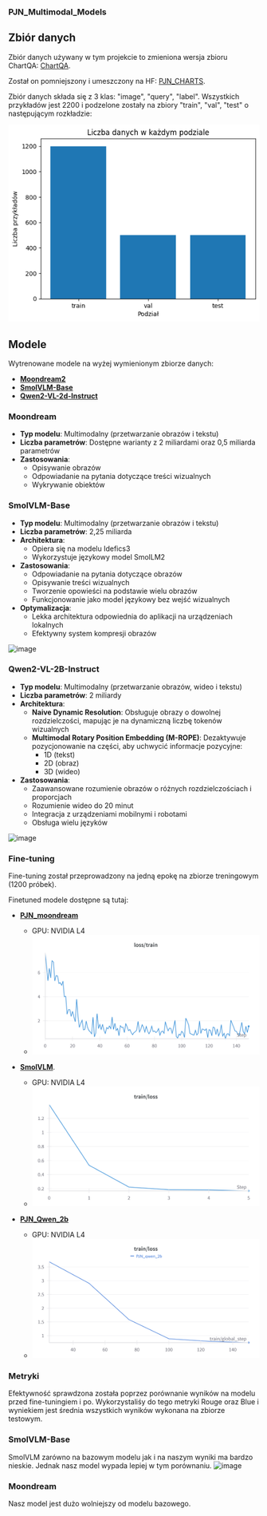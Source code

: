 ### PJN_Multimodal_Models

## Zbiór danych
Zbiór danych używany w tym projekcie to zmieniona wersja zbioru ChartQA: [ChartQA](https://huggingface.co/datasets/HuggingFaceM4/ChartQA).

Został on pomniejszony i umeszczony na HF: [PJN_CHARTS](https://huggingface.co/datasets/krowiemlekommm/PJN_CHARTS). 

Zbiór danych składa się z 3 klas: "image", "query", "label". Wszystkich przykładów jest 2200 i podzelone zostały na zbiory "train", "val", "test" o następującym rozkładzie:

<img src="plots/rozklad.png">

## Modele
Wytrenowane modele na wyżej wymienionym zbiorze danych:

- [**Moondream2**](https://huggingface.co/vikhyatk/moondream2)
- [**SmolVLM-Base**](https://huggingface.co/HuggingFaceTB/SmolVLM-Base)
- [**Qwen2-VL-2d-Instruct**](https://huggingface.co/Qwen/Qwen2-VL-2B-Instruct)

### Moondream
- **Typ modelu**: Multimodalny (przetwarzanie obrazów i tekstu)
- **Liczba parametrów**: Dostępne warianty z 2 miliardami oraz 0,5 miliarda parametrów
- **Zastosowania**:
  - Opisywanie obrazów
  - Odpowiadanie na pytania dotyczące treści wizualnych
  - Wykrywanie obiektów


### SmolVLM-Base

- **Typ modelu**: Multimodalny (przetwarzanie obrazów i tekstu)
- **Liczba parametrów**: 2,25 miliarda
- **Architektura**: 
  - Opiera się na modelu Idefics3
  - Wykorzystuje językowy model SmolLM2
- **Zastosowania**:
  - Odpowiadanie na pytania dotyczące obrazów
  - Opisywanie treści wizualnych
  - Tworzenie opowieści na podstawie wielu obrazów
  - Funkcjonowanie jako model językowy bez wejść wizualnych
- **Optymalizacja**:
  - Lekka architektura odpowiednia do aplikacji na urządzeniach lokalnych
  - Efektywny system kompresji obrazów
    
![image](https://github.com/user-attachments/assets/f5702211-5d96-4404-98e9-4cead575fbfb)

### Qwen2-VL-2B-Instruct
- **Typ modelu**: Multimodalny (przetwarzanie obrazów, wideo i tekstu)
- **Liczba parametrów**: 2 miliardy
- **Architektura**: 
  - **Naive Dynamic Resolution**: Obsługuje obrazy o dowolnej rozdzielczości, mapując je na dynamiczną liczbę tokenów wizualnych
  - **Multimodal Rotary Position Embedding (M-ROPE)**: Dezaktywuje pozycjonowanie na części, aby uchwycić informacje pozycyjne:
    - 1D (tekst)
    - 2D (obraz)
    - 3D (wideo)
- **Zastosowania**:
  - Zaawansowane rozumienie obrazów o różnych rozdzielczościach i proporcjach
  - Rozumienie wideo do 20 minut
  - Integracja z urządzeniami mobilnymi i robotami
  - Obsługa wielu języków

![image](https://github.com/user-attachments/assets/588f9a31-cfe8-47ee-8c91-c63e2f91e053)


### Fine-tuning
Fine-tuning został przeprowadzony na jedną epokę na zbiorze treningowym (1200 próbek).

Finetuned modele dostępne są tutaj:

- [**PJN_moondream**](https://huggingface.co/krowiemlekommm/PJN_moondream)
    -  GPU: NVIDIA L4
    -  ![Train Loss](images/moon_dream_2_loss.png "Moondream Train Loss")

- [**SmolVLM**](https://huggingface.co/Szczurek/smolvlm).
    -  GPU: NVIDIA L4
    -  ![Train Loss](images/smolvlm_loss.png "SmolvVLM Train Loss")
 
- [**PJN_Qwen_2b**](https://huggingface.co/krowiemlekommm/PJN_qwen_2b)
    -  GPU: NVIDIA L4
    - ![Train Loss](images/train_loss_qwen2b.png "Qwen_2B Train Loss")

### Metryki

Efektywność sprawdzona została poprzez porównanie wyników na modelu przed fine-tuningiem i po. Wykorzystaliśy do tego metryki Rouge oraz Blue i wyniekiem jest średnia wszystkich wyników wykonana na zbiorze testowym.

### SmolVLM-Base
SmolVLM zarówno na bazowym modelu jak i na naszym wyniki ma bardzo nieskie. Jednak nasz model wypada lepiej w tym porównaniu.
![image](https://github.com/user-attachments/assets/65cbe27d-c1ca-4c24-a278-ef148e25b05e)

### Moondream
Nasz model jest dużo wolniejszy od modelu bazowego.
